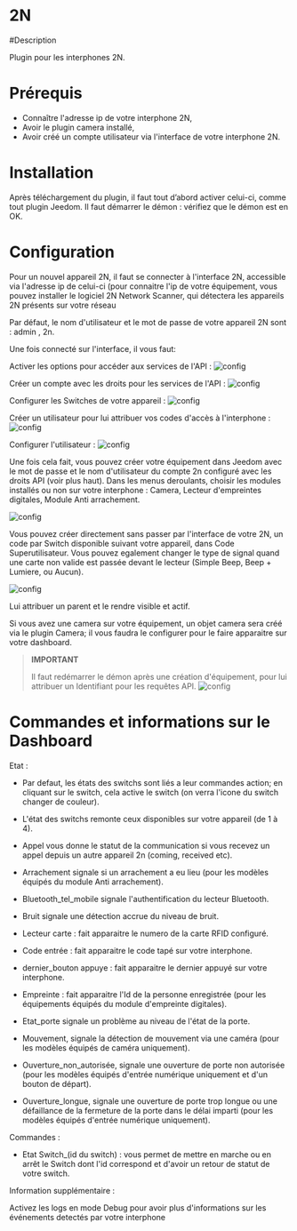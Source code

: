 # 2N

#Description 

Plugin pour les interphones 2N.



# Prérequis

 - Connaître l'adresse ip de votre interphone 2N,
 - Avoir le plugin camera installé,
 - Avoir créé un compte utilisateur via l'interface de votre interphone 2N.



# Installation

Après téléchargement du plugin, il faut tout d’abord activer celui-ci, comme tout plugin Jeedom.
Il faut démarrer le démon : vérifiez que le démon est en OK.



# Configuration

Pour un nouvel appareil 2N, il faut se connecter à l'interface 2N, accessible via l'adresse ip de celui-ci (pour connaitre l'ip de votre équipement, vous pouvez installer le logiciel 2N Network Scanner, qui détectera les appareils 2N présents sur votre réseau

Par défaut, le nom d'utilisateur et le mot de passe de votre appareil 2N sont : admin , 2n.

Une fois connecté sur l'interface, il vous faut:


Activer les options pour accéder aux services de l'API :
![config](../images/2nAPI.png)


Créer un compte avec les droits pour les services de l'API :
![config](../images/2nUser.png)


Configurer les Switches de votre appareil :
![config](../images/2nSwitch.png)


Créer un utilisateur pour lui attribuer vos codes d'accès à l'interphone :
![config](../images/2nUsers.png)


Configurer l'utilisateur :
![config](../images/2nConfigUser.png)




Une fois cela fait, vous pouvez créer votre équipement dans Jeedom avec le mot de passe et le nom d'utilisateur du compte 2n configuré avec les droits API (voir plus haut).
Dans les menus deroulants, choisir les modules installés ou non sur votre interphone : Camera, Lecteur d'empreintes digitales, Module Anti arrachement.


![config](../images/2nCrea.png)




Vous pouvez créer directement sans passer par l'interface de votre 2N, un code par Switch disponible suivant votre appareil, dans Code Superutilisateur.
Vous pouvez egalement changer le type de signal quand une carte non valide est passée devant le lecteur (Simple Beep, Beep + Lumiere, ou Aucun).

![config](../images/2nSuperUser.png)



Lui attribuer un parent et le rendre visible et actif.

Si vous avez une camera sur votre équipement, un objet camera sera créé via le plugin Camera; il vous faudra le configurer pour le faire apparaitre sur votre dashboard.



>**IMPORTANT**
>
> Il faut redémarrer le démon après une création d'équipement, pour lui attribuer un Identifiant pour les requêtes API.
> ![config](../images/2nDemon.png)




# Commandes et informations sur le Dashboard 


Etat :

- Par defaut, les états des switchs sont liés a leur commandes action; en cliquant sur le switch, cela active le switch (on verra l'icone du switch changer de couleur).
- L'état des switchs remonte ceux disponibles sur votre appareil (de 1 à 4).


- Appel vous donne le statut de la communication si vous recevez un appel depuis un autre appareil 2n (coming, received etc).

- Arrachement signale si un arrachement a eu lieu (pour les modèles équipés du module Anti arrachement).

- Bluetooth_tel_mobile signale l'authentification du lecteur Bluetooth.


- Bruit signale une détection accrue du niveau de bruit.

- Lecteur carte : fait apparaitre le numero de la carte RFID configuré.


- Code entrée : fait apparaitre le code tapé sur votre interphone.


- dernier_bouton appuye : fait apparaitre le dernier appuyé sur votre interphone.

- Empreinte : fait apparaitre l'Id de la personne enregistrée (pour les équipements équipés du module d'empreinte digitales).



- Etat_porte signale un problème au niveau de l'état de la porte.

- Mouvement, signale la détection de mouvement via une caméra (pour les modèles équipés de caméra uniquement).

- Ouverture_non_autorisée, signale une ouverture de porte non autorisée (pour les modèles équipés d'entrée numérique uniquement et d'un bouton de départ).
- Ouverture_longue, signale une ouverture de porte trop longue ou une défaillance de la fermeture de la porte dans le délai imparti (pour les modèles équipés d'entrée numérique uniquement).



Commandes :

- Etat Switch_(id du switch) : vous permet de mettre en marche ou en arrêt le Switch dont l'id correspond et d'avoir un retour de statut de votre switch.





Information supplémentaire :

Activez les logs en mode Debug pour avoir plus d'informations sur les événements detectés par votre interphone
